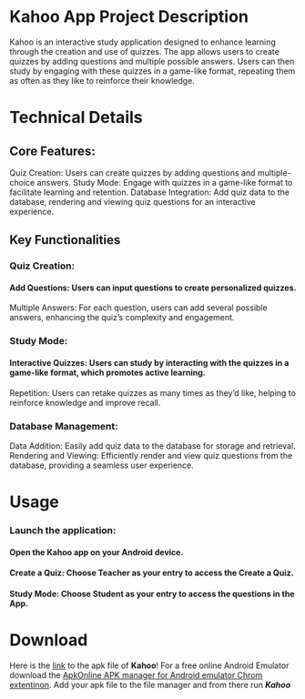 # Kahoo App Project Description
Kahoo is an interactive study application designed to enhance learning through the creation and use of quizzes. The app allows users to create quizzes by adding questions and multiple possible answers. Users can then study by engaging with these quizzes in a game-like format, repeating them as often as they like to reinforce their knowledge.
# Technical Details
## Core Features:
Quiz Creation: Users can create quizzes by adding questions and multiple-choice answers.
Study Mode: Engage with quizzes in a game-like format to facilitate learning and retention.
Database Integration: Add quiz data to the database, rendering and viewing quiz questions for an interactive experience.
## Key Functionalities
### Quiz Creation:
#### Add Questions: Users can input questions to create personalized quizzes.
Multiple Answers: For each question, users can add several possible answers, enhancing the quiz’s complexity and engagement.
### Study Mode:
#### Interactive Quizzes: Users can study by interacting with the quizzes in a game-like format, which promotes active learning.
Repetition: Users can retake quizzes as many times as they’d like, helping to reinforce knowledge and improve recall.
### Database Management:
Data Addition: Easily add quiz data to the database for storage and retrieval.
Rendering and Viewing: Efficiently render and view quiz questions from the database, providing a seamless user experience.
# Usage
### Launch the application:
#### Open the Kahoo app on your Android device.
#### Create a Quiz: Choose **Teacher** as your entry to access the Create a Quiz.
#### Study Mode: Choose **Student** as your entry to access the questions in the App.
# Download 
Here is the [link]() to the apk file of **Kahoo**!
For a free online Android Emulator download the [ApkOnline APK manager for Android emulator Chrom extentinon](https://chromewebstore.google.com/detail/apkonline-apk-manager-for/lnhnebkkgjmlgomfkkmkoaefbknopmja). 
Add your apk file to the file manager and from there run ***Kahoo***
